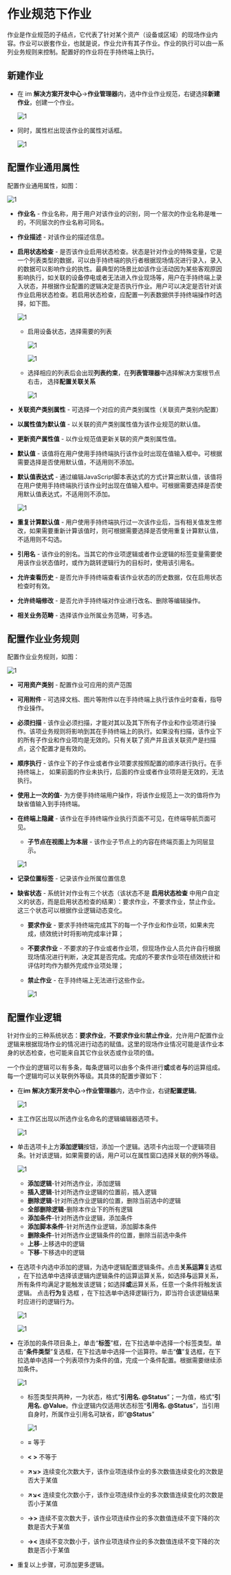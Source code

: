 # 作业规范下作业

作业是作业规范的子结点，它代表了针对某个资产（设备或区域）的现场作业内容。作业可以嵌套作业，也就是说，作业允许有其子作业。作业的执行可以由一系列业务规则来控制。配置好的作业将在手持终端上执行。

## 新建作业

* 在 im **解决方案开发中心**->**作业管理器**内，选中作业作业规范，右键选择**新建作业**，创建一个作业。

  ![1](./images/新建作业规范下作业.jpg)

* 同时，属性栏出现该作业的属性对话框。

  ![1](./images/作业规范下作业通用属性.jpg)

## 配置作业通用属性

配置作业通用属性，如图：

![1](./images/作业规范下作业通用属性对话框.jpg)

* **作业名** - 作业名称，用于用户对该作业的识别，同一个层次的作业名称是唯一的，不同层次的作业名称可同名。

* **作业描述** - 对该作业的描述信息。

* **启用状态检查** - 是否该作业启用状态检查。状态是针对作业的特殊变量，它是一个列表类型的数据，可以由手持终端的执行者根据现场情况进行录入，录入的数据可以影响作业的执性。最典型的场景比如该作业活动因为某些客观原因影响执行，如关联的设备停电或者无法进入作业现场等，用户在手持终端上录入状态，并根据作业配置的逻辑决定是否执行作业。用户可以决定是否针对该作业启用状态检查。若启用状态检查，应配置一列表数据供手持终端操作时选择，如下图。

  ![1](./images/启用状态检查后作业.jpg)

  * 启用设备状态，选择需要的列表

    ![1](./images/启用状态检查的作业.jpg)

    ![1](./images/选择列表.jpg)

  * 选择相应的列表后会出现**列表约束**，在**列表管理器**中选择解决方案根节点右击， 选择**配置关联关系**

    ![1](./images/列表约束的作业.jpg)

* **关联资产类别属性** - 可选择一个对应的资产类别属性（关联资产类别内配置）

* **以属性值为默认值** - 以关联的资产类别属性值为该作业规范的默认值。

* **更新资产属性值** - 以作业规范值更新关联的资产类别属性值。

* **默认值** - 该值将在用户使用手持终端执行该作业时出现在值输入框中。可根据需要选择是否使用默认值，不适用则不添加。

* **默认值表达式** - 通过编辑JavaScript脚本表达式的方式计算出默认值，该值将在用户使用手持终端执行该作业时出现在值输入框中。可根据需要选择是否使用默认值表达式，不适用则不添加。

  ![1](./images/默认值表达式.jpg)

* **重复计算默认值** - 用户使用手持终端执行过一次该作业后，当有相关值发生修改，如果需要重新计算该值时，则可根据需要选择是否使用重复计算默认值，不适用则不勾选。

* **引用名** - 该作业的别名。当其它的作业项逻辑或者作业逻辑的标签变量需要使用该作业状态值时，或作为跳转逻辑行为的目标时，使用该引用名。

* **允许查看历史** - 是否允许手持终端查看该作业状态的历史数据，仅在启用状态检查时有效。

* **允许终端修改** - 是否允许手持终端对作业进行改名、删除等编辑操作。

* **相关业务范畴** - 选择该作业所属业务范畴，可多选。

## 配置作业业务规则

配置作业业务规则，如图：

![1](./images/作业业务规则.jpg)

* **可用资产类别** - 配置作业可应用的资产范围

* **可用附件** - 可选择文档、图片等附件以在手持终端上执行该作业时查看，指导作业操作。

* **必须扫描** - 该作业必须扫描，才能对其以及其下所有子作业和作业项进行操作。该项业务规则将影响到其在手持终端上的执行。如果没有扫描，该作业下的所有子作业和作业项均是无效的。只有关联了资产并且该关联资产是扫描点，这个配置才是有效的。

* **顺序执行** - 该作业下的子作业或者作业项要求按照配置的顺序进行执行。在手持终端上， 如果前面的作业未执行，后面的作业或者作业项将是无效的，无法执行。

* **使用上一次的值**- 为方便手持终端用户操作，将该作业规范上一次的值将作为缺省值输入到手持终端。

* **在终端上隐藏** - 该作业在手持终端作业执行页面不可见，在终端导航页面可见。

  * **子节点在视图上为本层** - 该作业子节点上的内容在终端页面上为同层显示。

   ![1](./images/终端上隐藏.jpg)

* **记录位置标签** - 记录该作业所属位置信息

* **缺省状态** - 系统针对作业有三个状态（该状态不是 **启用状态检查** 中用户自定义的状态，而是启用状态检查的结果）：要求作业，不要求作业，禁止作业。这三个状态可以根据作业逻辑动态变化。

  * **要求作业** - 要求手持终端完成其下的每一个子作业和作业项，如果未完成，绩效统计时将影响完成率计算；

  * **不要求作业** - 不要求的子作业或者作业项，但现场作业人员允许自行根据现场情况进行判断，决定其是否完成。完成的不要求作业项在绩效统计和评估时均作为额外完成作业项处理；

  * **禁止作业** - 在手持终端上无法进行这些作业。

     ![1](./images/作业缺省状态.jpg)

## 配置作业逻辑

针对作业的三种系统状态：**要求作业**，**不要求作业**和**禁止作业**，允许用户配置作业逻辑来根据现场作业的情况进行动态的赋值。这里的现场作业情况可能是该作业本身的状态检查，也可能来自其它作业状态或作业项的值。

一个作业的逻辑可以有多条，每条逻辑可以由多个条件进行**或**或者**与**的运算组成。每一个逻辑均可以关联例外等级。其具体的配置步骤如下：

* 在**im 解决方案开发中心**->**作业管理器**内，选中作业，右键**配置逻辑**。

  ![1](./images/作业配置逻辑.jpg)

* 主工作区出现以所选作业名命名的逻辑编辑器选项卡。

  ![1](./images/配置逻辑工作区.jpg)

* 单击选项卡上方**添加逻辑**按钮，添加一个逻辑。选项卡内出现一个逻辑项目条。针对该逻辑，如果需要的话，用户可以在属性窗口选择关联的例外等级。
 
  ![1](./images/作业添加逻辑.jpg)

  * **添加逻辑**-针对所选作业，添加逻辑
  * **插入逻辑**-针对所选作业逻辑的位置前，插入逻辑
  * **删除逻辑**-针对所选作业逻辑的位置，删除当前选中的逻辑
  * **全部删除逻辑**-删除本作业下的所有逻辑
  * **添加条件**-针对所选作业逻辑，添加条件
  * **添加脚本条件**-针对所选作业逻辑，添加脚本条件
  * **删除条件**-针对所选作业逻辑条件的位置，删除当前选中条件
  * **上移**-上移选中的逻辑
  * **下移**-下移选中的逻辑

* 在选项卡内选中添加的逻辑，为选中逻辑配置逻辑条件。点击**关系运算**复选框 ，在下拉选单中选择该逻辑内逻辑条件的运算运算关系，如选择**与**运算关系，所有条件均满足才能触发该逻辑；如选择**或**运算关系，任意一个条件将触发该逻辑。 点击**行为**复选框 ，在下拉选单中选择逻辑行为，即当符合该逻辑结果时应进行的逻辑行为。

  ![1](./images/作业关系运算.jpg)

  ![1](./images/作业行为框.jpg)

* 在添加的条件项目条上，单击“**标签**”框，在下拉选单中选择一个标签类型。单击“**条件类型**”复选框，在下拉选单中选择一个运算符。单击“**值**”复选框，在下拉选单中选择一个列表项作为条件的值，完成一个条件配置。根据需要继续添加条件。

  ![1](./images/作业标签.jpg)

  * 标签类型共两种，一为状态，格式“**引用名. @Status**”；一为值，格式“**引用名. @Value**。作业逻辑内仅适用状态标签“**引用名. @Status**”，当引用自身时，所属作业引用名可缺省，即“**@Status**”

    ![1](./images/作业条件类型.jpg)

  * **=**  等于
  * **< >**  不等于
  * **↗↘>**  连续变化次数大于，该作业项连续作业的多次数值连续变化的次数是否大于某值
  * **↗↘<**  连续变化次数小于，该作业项连续作业的多次数值连续变化的次数是否小于某值
  * **→>**  连续不变次数大于，该作业项连续作业的多次数值连续不变下降的次数是否大于某值
  * **→<**  连续不变次数小于，该作业项连续作业的多次数值连续不变下降的次数是否小于某值

* 重复以上步骤，可添加更多逻辑。
